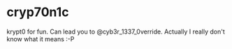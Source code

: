 # cryp70n1c
krypt0 for fun. Can lead you to @cyb3r_1337_0verride. Actually I really don't know what it means :-P
